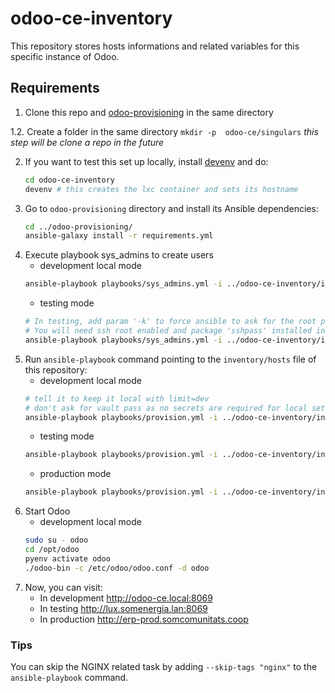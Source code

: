 # odoo-ce-inventory
This repository stores hosts informations and related variables for this specific instance of Odoo.
## Requirements

1. Clone this repo and [odoo-provisioning](https://git.coopdevs.org/coopdevs/odoo/odoo-provisioning/odoo-provisioning) in the same directory

1.2. Create a folder in the same directory `mkdir -p  odoo-ce/singulars` _this step will be clone a repo in the future_

2. If you want to test this set up locally, install [devenv](https://github.com/coopdevs/devenv/) and do:
   ```sh
   cd odoo-ce-inventory
   devenv # this creates the lxc container and sets its hostname
   ```
3. Go to `odoo-provisioning` directory and install its Ansible dependencies:
   ```sh
   cd ../odoo-provisioning/
   ansible-galaxy install -r requirements.yml
   ```
4. Execute playbook sys_admins to create users
   * development local mode
    ```sh
    ansible-playbook playbooks/sys_admins.yml -i ../odoo-ce-inventory/inventory/hosts --limit=dev --user=root
    ```
   * testing mode
    ```sh
    # In testing, add param '-k' to force ansible to ask for the root password
    # You will need ssh root enabled and package 'sshpass' installed in your machine
    ansible-playbook playbooks/sys_admins.yml -i ../odoo-ce-inventory/inventory/hosts --limit=testing --user=root -k
    ```
5. Run `ansible-playbook` command pointing to the `inventory/hosts` file of this repository:
   * development local mode
   ```sh
   # tell it to keep it local with limit=dev
   # don't ask for vault pass as no secrets are required for local setups
   ansible-playbook playbooks/provision.yml -i ../odoo-ce-inventory/inventory/hosts --limit=dev
   ```
   * testing mode
   ```sh
   ansible-playbook playbooks/provision.yml -i ../odoo-ce-inventory/inventory/hosts --ask-vault-pass --limit=testing
   ```
   * production mode
   ```sh
   ansible-playbook playbooks/provision.yml -i ../odoo-ce-inventory/inventory/hosts --ask-vault-pass --limit=prod
   ```
6. Start Odoo
   * development local mode
   ```sh
   sudo su - odoo
   cd /opt/odoo
   pyenv activate odoo
   ./odoo-bin -c /etc/odoo/odoo.conf -d odoo
   ```
7. Now, you can visit:
   * In development http://odoo-ce.local:8069
   * In testing http://lux.somenergia.lan:8069
   * In production http://erp-prod.somcomunitats.coop

### Tips
You can skip the NGINX related task by adding `--skip-tags "nginx"` to the
`ansible-playbook` command.
